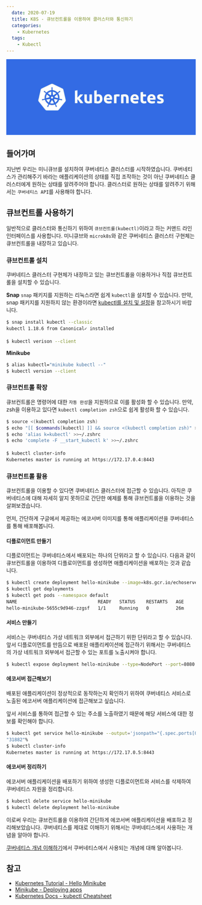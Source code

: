 ```yaml
---
  date: 2020-07-19
  title: K8S - 큐브컨트롤을 이용하여 클러스터와 통신하기
  categories:
    - Kubernetes
  tags:
    - Kubectl
---
```


![](/images/logo/kubernetes.jpg)

## 들어가며  
지난번 우리는 미니큐브를 설치하여 쿠버네티스 클러스터를 시작하였습니다. 쿠버네티스가 관리해주기 바라는 애플리케이션의 상태를 직접 조작하는 것이 아닌 쿠버네티스 클러스터에게 원하는 상태를 알려주어야 합니다. 클러스터로 원하는 상태를 알려주기 위해서는 `쿠버네티스 API`를 사용해야 합니다.

## 큐브컨트롤 사용하기
일반적으로 클러스터와 통신하기 위하여 `큐브컨트롤(kubectl)`이라고 하는 커맨드 라인 인터페이스를 사용합니다. 미니큐브와 `microk8s`와 같은 쿠버네티스 클러스터 구현체는 큐브컨트롤을 내장하고 있습니다.

### 큐브컨트롤 설치
쿠버네티스 클러스터 구현체가 내장하고 있는 큐브컨트롤을 이용하거나 직접 큐브컨트롤을 설치할 수 있습니다.  

**Snap**
`snap` 패키지를 지원하는 리눅스라면 쉽게 `kubectl`을 설치할 수 있습니다.
만약, snap 패키지를 지원하지 않는 환경이라면 [kubectl를 설치 및 설정](https://kubernetes.io/ko/docs/tasks/tools/install-kubectl/)을 참고하시기 바랍니다.

```zsh Zsh
$ snap install kubectl --classic
kubectl 1.18.6 from Canonical✓ installed

$ kubectl verison --client
```

**Minikube**
```zsh Zsh
$ alias kubectl="minikube kubectl --"
$ kubectl version --client
```

### 큐브컨트롤 확장
큐브컨트롤은 명령어에 대한 `자동 완성`을 지원하므로 이를 활성화 할 수 있습니다.
만약, zsh을 이용하고 있다면 `kubectl completion zsh`으로 쉽게 활성화 할 수 있습니다.

```zsh Zsh
$ source <(kubectl completion zsh)
$ echo "[[ $commands[kubectl] ]] && source <(kubectl completion zsh)" >> ~/.zshrc
$ echo 'alias k=kubectl' >>~/.zshrc
$ echo 'complete -F __start_kubectl k' >>~/.zshrc

$ kubectl cluster-info          
Kubernetes master is running at https://172.17.0.4:8443
```

### 큐브컨트롤 활용
큐브컨트롤을 이용할 수 있다면 쿠버네티스 클러스터에 접근할 수 있습니다. 아직은 쿠버네티스에 대해 자세히 알지 못하므로 간단한 예제를 통해 큐브컨트롤을 이용하는 것을 살펴보겠습니다.

먼저, 간단하게 구글에서 제공하는 에코서버 이미지를 통해 애플리케이션을 쿠버네티스를 통해 배포해봅니다.

#### 디플로이먼트 만들기
디플로이먼트는 쿠버네티스에서 배포되는 하나의 단위라고 할 수 있습니다. 다음과 같이 큐브컨트롤을 이용하여 디플로이먼트를 생성하면 애플리케이션을 배포하는 것과 같습니다.

```zsh
$ kubectl create deployment hello-minikube --image=k8s.gcr.io/echoserver:1.4
$ kubectl get deployments
$ kubectl get pods --namespace default
NAME                              READY   STATUS    RESTARTS   AGE
hello-minikube-5655c9d946-zzgsf   1/1     Running   0          26m
```

#### 서비스 만들기
서비스는 쿠버네티스 가상 네트워크 외부에서 접근하기 위한 단위라고 할 수 있습니다. 앞서 디플로이먼트를 만듬으로 배포된 애플리케이션에 접근하기 위해서는 쿠버네티스의 가상 네트워크 외부에서 접근할 수 있는 포트를 노출시켜야 합니다.

```zsh
$ kubectl expose deployment hello-minikube --type=NodePort --port=8080
```

#### 에코서버 접근해보기
배포된 애플리케이션이 정상적으로 동작하는지 확인하기 위하여 쿠버네티스 서비스로 노출된 에코서버 애플리케이션에 접근해보고 싶습니다.

앞서 서비스를 통하여 접근할 수 있는 주소를 노출하였기 때문에 해당 서비스에 대한 정보를 확인해야 합니다.
```zsh
$ kubectl get service hello-minikube --output='jsonpath="{.spec.ports[0].nodePort}"'
"31882"%
$ kubectl cluster-info
Kubernetes master is running at https://172.17.0.5:8443
```

#### 에코서버 정리하기
에코서버 애플리케이션을 배포하기 위하여 생성한 디플로이먼트와 서비스를 삭제하여 쿠버네티스 자원을 정리합니다.

```zsh
$ kubectl delete service hello-minikube
$ kubectl delete deployment hello-minikube
```

이로써 우리는 큐브컨트롤을 이용하여 간단하게 에코서버 애플리케이션을 배포하고 정리해보았습니다. 쿠버네티스를 제대로 이해하기 위해서는 쿠버네티스에서 사용하는 개념을 알아야 합니다.

[쿠버네티스 개념 이해하기](../understand-k8s-concepts)에서 쿠버네티스에서 사용되는 개념에 대해 알아봅니다.

## 참고
- [Kubernetes Tutorial - Hello Minikube](https://kubernetes.io/ko/docs/tutorials/hello-minikube/)
- [Minikube - Deploying apps](https://minikube.sigs.k8s.io/docs/handbook/deploying/)
- [Kubernetes Docs - kubectl Cheatsheet](https://kubernetes.io/ko/docs/reference/kubectl/cheatsheet/)
